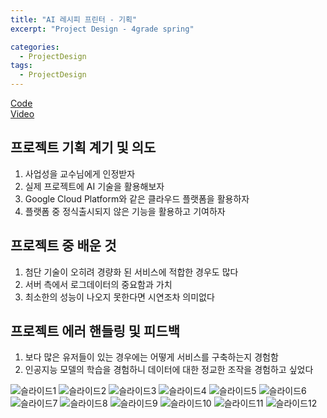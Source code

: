 ```yaml
---
title: "AI 레시피 프린터 - 기획"
excerpt: "Project Design - 4grade spring"

categories:
  - ProjectDesign
tags:
  - ProjectDesign
---
```

[Code](https://github.com/ahg223/RecipePrinter_GCP)  
[Video](https://youtu.be/KZbDgwNwYfQ)

## 프로젝트 기획 계기 및 의도   
1. 사업성을 교수님에게 인정받자   
2. 실제 프로젝트에 AI 기술을 활용해보자  
3. Google Cloud Platform와 같은 클라우드 플랫폼을 활용하자  
4. 플랫폼 중 정식출시되지 않은 기능을 활용하고 기여하자  

## 프로젝트 중 배운 것      
1. 첨단 기술이 오히려 경량화 된 서비스에 적합한 경우도 많다     
2. 서버 측에서 로그데이터의 중요함과 가치   
3. 최소한의 성능이 나오지 못한다면 시연조차 의미없다  

## 프로젝트 에러 핸들링 및 피드백   
1. 보다 많은 유저들이 있는 경우에는 어떻게 서비스를 구축하는지 경험함   
2. 인공지능 모델의 학습을 경험하니 데이터에 대한 정교한 조작을 경험하고 싶었다   


![슬라이드1](https://user-images.githubusercontent.com/34998051/68071701-41bd8b80-fdc0-11e9-9c98-fcaf0f1d36c8.jpeg)
![슬라이드2](https://user-images.githubusercontent.com/34998051/68071702-41bd8b80-fdc0-11e9-9f09-26d2a9c0086a.jpeg)
![슬라이드3](https://user-images.githubusercontent.com/34998051/68071703-41bd8b80-fdc0-11e9-8ed7-5139c4560f43.jpeg)
![슬라이드4](https://user-images.githubusercontent.com/34998051/68071704-41bd8b80-fdc0-11e9-89cd-6d8ae7b51199.jpeg)
![슬라이드5](https://user-images.githubusercontent.com/34998051/68071705-42562200-fdc0-11e9-99ff-d7dbff94e4f4.jpeg)
![슬라이드6](https://user-images.githubusercontent.com/34998051/68071706-42562200-fdc0-11e9-9101-684a0fcca4b6.jpeg)
![슬라이드7](https://user-images.githubusercontent.com/34998051/68071707-42562200-fdc0-11e9-8237-88fac6d27c53.jpeg)
![슬라이드8](https://user-images.githubusercontent.com/34998051/68071708-42eeb880-fdc0-11e9-94aa-57355d165ab8.jpeg)
![슬라이드9](https://user-images.githubusercontent.com/34998051/68071709-42eeb880-fdc0-11e9-8274-46f2479822d4.jpeg)
![슬라이드10](https://user-images.githubusercontent.com/34998051/68071710-42eeb880-fdc0-11e9-99d6-fb8d8a5c8bd2.jpeg)
![슬라이드11](https://user-images.githubusercontent.com/34998051/68071711-42eeb880-fdc0-11e9-8a27-681db0d60fe4.jpeg)
![슬라이드12](https://user-images.githubusercontent.com/34998051/68071712-43874f00-fdc0-11e9-8fde-3e69e1d54a8f.jpeg)

